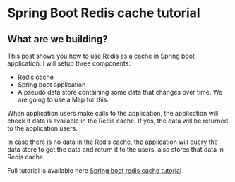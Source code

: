 # Spring Boot Redis cache tutorial



## What are we building?
This post shows you how to use Redis as a cache in Spring boot application. I will setup three components:

* Redis cache
* Spring boot application
* A pseudo data store containing some data that changes over time. We are going to use a Map for this.

When application users make calls to the application, the application will check if data is available in the Redis cache. If yes, the data will be returned to the application users.

In case there is no data in the Redis cache, the application will query the data store to get the data and return it to the users, also stores that data in Redis cache.

Full tutorial is available here [Spring boot redis cache tutorial](https://datmt.com/backend/java/spring/configure-redis-cache-with-spring-boot-w-examples/)
